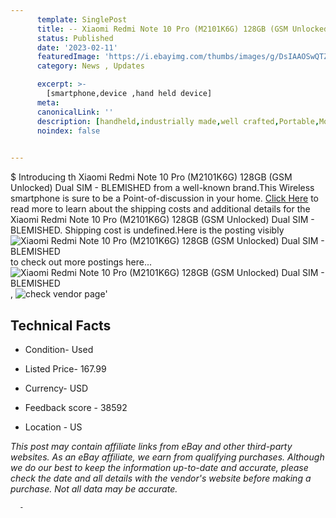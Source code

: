 ```yaml
---
      template: SinglePost
      title: -- Xiaomi Redmi Note 10 Pro (M2101K6G) 128GB (GSM Unlocked) Dual SIM - BLEMISHED
      status: Published
      date: '2023-02-11'
      featuredImage: 'https://i.ebayimg.com/thumbs/images/g/DsIAAOSwQTZj4k~L/s-l225.jpg'
      category: News , Updates

      excerpt: >-
        [smartphone,device ,hand held device]
      meta:
      canonicalLink: ''
      description: [handheld,industrially made,well crafted,Portable,Mobile,Compact,Convenient,Lightweight,Maneuverable,Man-portable,Miniature,Carriable,Hand-held,Light,Holdable,Transportable,Mobile device,Pocket-sized,On-the-go,Wireless,Cordless,Compact size,Convenient size, smartphone,device ,hand held device]
      noindex: false
      

---
```

$
      Introducing th Xiaomi Redmi Note 10 Pro (M2101K6G) 128GB (GSM Unlocked) Dual SIM - BLEMISHED from a well-known brand.This Wireless smartphone is sure to be a Point-of-discussion in your home. [Click Here](https://www.ebay.com/itm/134440853095?hash=item1f4d4c9e67%3Ag%3ADsIAAOSwQTZj4k%7EL&mkevt=1&mkcid=1&mkrid=711-53200-19255-0&campid=%253CePNCampaignId%253E&customid=%253CreferenceId%253E&toolid=10049) to read more to learn about the shipping costs and additional details for the Xiaomi Redmi Note 10 Pro (M2101K6G) 128GB (GSM Unlocked) Dual SIM - BLEMISHED. Shipping cost is undefined.Here is the posting visibly ![Xiaomi Redmi Note 10 Pro (M2101K6G) 128GB (GSM Unlocked) Dual SIM - BLEMISHED](https://i.ebayimg.com/thumbs/images/g/DsIAAOSwQTZj4k~L/s-l225.jpg) to check out more postings here... ![Xiaomi Redmi Note 10 Pro (M2101K6G) 128GB (GSM Unlocked) Dual SIM - BLEMISHED](https://i.ebayimg.com/images/g/DsIAAOSwQTZj4k~L/s-l1600.jpg), ![check vendor page](https://origin-galleryplus.ebayimg.com/ws/web/134440853095_2_0_1/225x225.jpg,https://origin-galleryplus.ebayimg.com/ws/web/134440853095_3_0_1/225x225.jpg,https://origin-galleryplus.ebayimg.com/ws/web/134440853095_4_0_1/225x225.jpg,https://origin-galleryplus.ebayimg.com/ws/web/134440853095_5_0_1/225x225.jpg,https://origin-galleryplus.ebayimg.com/ws/web/134440853095_6_0_1/225x225.jpg,https://origin-galleryplus.ebayimg.com/ws/web/134440853095_7_0_1/225x225.jpg,https://origin-galleryplus.ebayimg.com/ws/web/134440853095_8_0_1/225x225.jpg,https://origin-galleryplus.ebayimg.com/ws/web/134440853095_9_0_1/225x225.jpg)'

      

 ## Technical Facts 



     
      

 - Condition- Used 


      

 - Listed Price- 167.99 


      

 - Currency- USD 


      

 - Feedback score - 38592 


      

 - Location - US 


      
      

 *_This post may contain affiliate links from eBay and other third-party websites. As an eBay affiliate, we earn from qualifying purchases. Although we do our best to keep the information up-to-date and accurate, please check the date and all details with the vendor's website before making a purchase. Not all data may be accurate._*




      -

